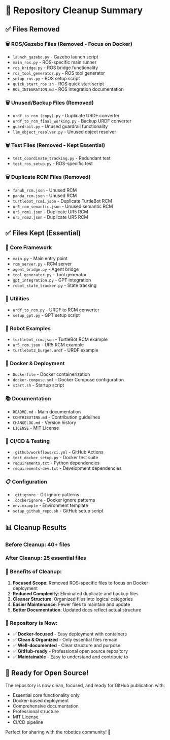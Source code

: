 # 🧹 Repository Cleanup Summary

## ✅ Files Removed

### 🗑️ ROS/Gazebo Files (Removed - Focus on Docker)
- `launch_gazebo.py` - Gazebo launch script
- `main_ros.py` - ROS-specific main runner
- `ros_bridge.py` - ROS bridge functionality
- `ros_tool_generator.py` - ROS tool generator
- `setup_ros.py` - ROS setup script
- `quick_start_ros.sh` - ROS quick start script
- `ROS_INTEGRATION.md` - ROS integration documentation

### 🗑️ Unused/Backup Files (Removed)
- `urdf_to_rcm (copy).py` - Duplicate URDF converter
- `urdf_to_rcm_final_working.py` - Backup URDF converter
- `guardrail.py` - Unused guardrail functionality
- `llm_object_resolver.py` - Unused object resolver

### 🗑️ Test Files (Removed - Kept Essential)
- `test_coordinate_tracking.py` - Redundant test
- `test_ros_setup.py` - ROS-specific test

### 🗑️ Duplicate RCM Files (Removed)
- `fanuk_rcm.json` - Unused RCM
- `panda_rcm.json` - Unused RCM
- `turtlebot_rcm1.json` - Duplicate TurtleBot RCM
- `ur5_rcm_semantic.json` - Unused semantic RCM
- `ur5_rcm1.json` - Duplicate UR5 RCM
- `ur5_rcm2.json` - Duplicate UR5 RCM

## ✅ Files Kept (Essential)

### 🤖 Core Framework
- `main.py` - Main entry point
- `rcm_server.py` - RCM server
- `agent_bridge.py` - Agent bridge
- `tool_generator.py` - Tool generator
- `gpt_integration.py` - GPT integration
- `robot_state_tracker.py` - State tracking

### 🔄 Utilities
- `urdf_to_rcm.py` - URDF to RCM converter
- `setup_gpt.py` - GPT setup script

### 🤖 Robot Examples
- `turtlebot_rcm.json` - TurtleBot RCM example
- `ur5_rcm.json` - UR5 RCM example
- `turtlebot3_burger.urdf` - URDF example

### 🐳 Docker & Deployment
- `Dockerfile` - Docker containerization
- `docker-compose.yml` - Docker Compose configuration
- `start.sh` - Startup script

### 📚 Documentation
- `README.md` - Main documentation
- `CONTRIBUTING.md` - Contribution guidelines
- `CHANGELOG.md` - Version history
- `LICENSE` - MIT License

### 🔧 CI/CD & Testing
- `.github/workflows/ci.yml` - GitHub Actions
- `test_docker_setup.py` - Docker test suite
- `requirements.txt` - Python dependencies
- `requirements-dev.txt` - Development dependencies

### 📋 Configuration
- `.gitignore` - Git ignore patterns
- `.dockerignore` - Docker ignore patterns
- `env.example` - Environment template
- `setup_github_repo.sh` - GitHub setup script

## 📊 Cleanup Results

### Before Cleanup: 40+ files
### After Cleanup: 25 essential files

### 🎯 Benefits of Cleanup:
1. **Focused Scope**: Removed ROS-specific files to focus on Docker deployment
2. **Reduced Complexity**: Eliminated duplicate and backup files
3. **Cleaner Structure**: Organized files into logical categories
4. **Easier Maintenance**: Fewer files to maintain and update
5. **Better Documentation**: Updated docs reflect actual structure

### 🚀 Repository is Now:
- ✅ **Docker-focused** - Easy deployment with containers
- ✅ **Clean & Organized** - Only essential files remain
- ✅ **Well-documented** - Clear structure and purpose
- ✅ **GitHub-ready** - Professional open source repository
- ✅ **Maintainable** - Easy to understand and contribute to

## 🎉 Ready for Open Source!

The repository is now clean, focused, and ready for GitHub publication with:
- Essential core functionality only
- Docker-based deployment
- Comprehensive documentation
- Professional structure
- MIT License
- CI/CD pipeline

Perfect for sharing with the robotics community! 🚀

